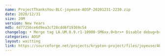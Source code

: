 ```yaml
---
name: ProjectThanksYou-BLC-joyeuse-AOSP-20201231-2230.zip
date: 2020/12/31
size: 20M
version: New Years
md5: 4d77256ce6d9ea3cf28cdd6f19369c54
changelog: • Merge tag LA.UM.8.9.r1-10900-SM6xx.0<br>• Disable debug<br>• Add support wireguard<br>• Fixed bug on previous build<br>• another improvement
categories: AOSP
layout: waitting
link: https://sourceforge.net/projects/krypton-project/files/joyeuse/AOSP/ProjectThanksYou-BLC-joyeuse-AOSP-20201231-2230.zip
---
```

